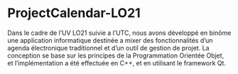 # ProjectCalendar-LO21

Dans le cadre de l’UV LO21 suivie a l’UTC, nous avons développé en binôme une application informatique destinée a mixer des fonctionnalités d’un agenda électronique traditionnel et d’un outil de gestion de projet.
La conception se base sur les principes de la Programmation Orientée Objet, et l’implémentation a été effectuée en C++, et en utilisant le framework Qt.
